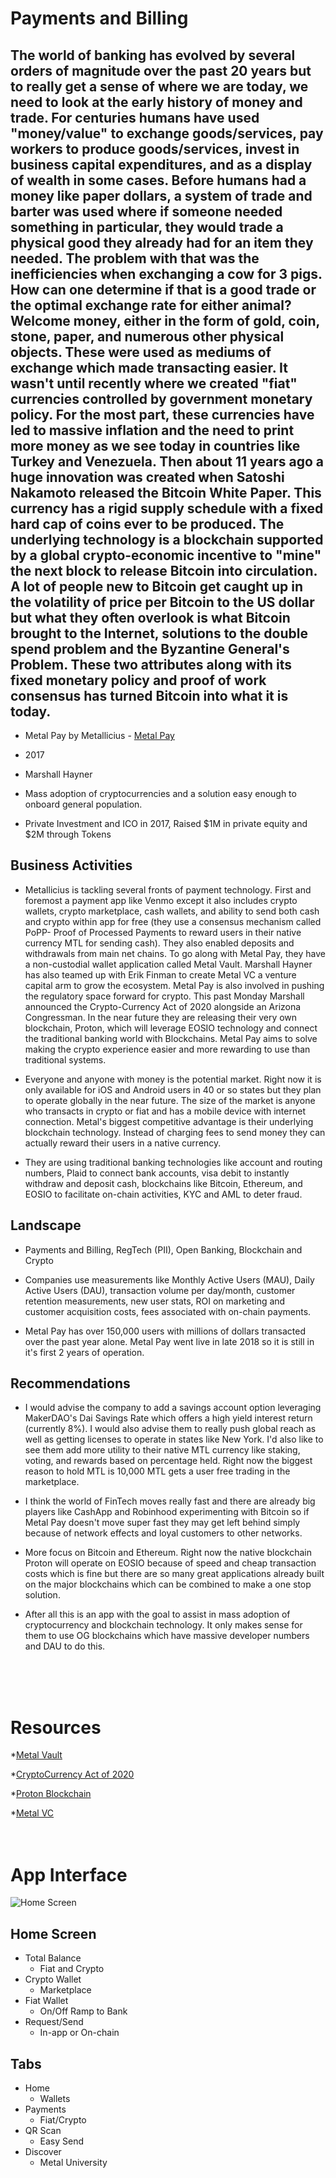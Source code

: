 # Payments and Billing

## The world of banking has evolved by several orders of magnitude over the past 20 years but to really get a sense of where we are today, we need to look at the early history of money and trade. For centuries humans have used "money/value" to exchange goods/services, pay workers to produce goods/services, invest in business capital expenditures, and as a display of wealth in some cases. Before humans had a money like paper dollars, a system of trade and barter was used where if someone needed something in particular, they would trade a physical good they already had for an item they needed. The problem with that was the inefficiencies when exchanging a cow for 3 pigs. How can one determine if that is a good trade or the optimal exchange rate for either animal? Welcome money, either in the form of gold, coin, stone, paper, and numerous other physical objects. These were used as mediums of exchange which made transacting easier. It wasn't until recently where we created "fiat" currencies controlled by government monetary policy. For the most part, these currencies have led to massive inflation and the need to print more money as we see today in countries like Turkey and Venezuela. Then about 11 years ago a huge innovation was created when Satoshi Nakamoto released the Bitcoin White Paper. This currency has a rigid supply schedule with a fixed hard cap of coins ever to be produced. The underlying technology is a blockchain supported by a global crypto-economic incentive to "mine" the next block to release Bitcoin into circulation. A lot of people new to Bitcoin get caught up in the volatility of price per Bitcoin to the US dollar but what they often overlook is what Bitcoin brought to the Internet, solutions to the double spend problem and the Byzantine General's Problem. These two attributes along with its fixed monetary policy and proof of work consensus has turned Bitcoin into what it is today. 

* Metal Pay by Metallicius - [Metal Pay](https://www.metalpay.com)

* 2017

* Marshall Hayner 

* Mass adoption of cryptocurrencies and a solution easy enough to onboard general population.

* Private Investment and ICO in 2017, Raised $1M in private equity and $2M through Tokens


## Business Activities

* Metallicius is tackling several fronts of payment technology. First and foremost a payment app like Venmo except it also includes crypto wallets, crypto marketplace, cash wallets, and ability to send both cash and crypto within app for free (they use a consensus mechanism called PoPP- Proof of Processed Payments to reward users in their native currency MTL for sending cash). They also enabled deposits and withdrawals from main net chains. To go along with Metal Pay, they have a non-custodial wallet application called Metal Vault. Marshall Hayner has also teamed up with Erik Finman to create Metal VC a venture capital arm to grow the ecosystem. Metal Pay is also involved in pushing the regulatory space forward for crypto. This past Monday Marshall announced the Crypto-Currency Act of 2020 alongside an Arizona Congressman.  In the near future they are releasing their very own blockchain, Proton, which will leverage EOSIO technology and connect the traditional banking world with Blockchains. Metal Pay aims to solve making the crypto experience easier and more rewarding to use than traditional systems.

* Everyone and anyone with money is the potential market. Right now it is only available for iOS and Android users in 40 or so states but they plan to operate globally in the near future. The size of the market is anyone who transacts in crypto or fiat and has a mobile device with internet connection. Metal's biggest competitive advantage is their underlying blockchain technology. Instead of charging fees to send money they can actually reward their users in a native currency. 

* They are using traditional banking technologies like account and routing numbers, Plaid to connect bank accounts, visa debit to instantly withdraw and deposit cash, blockchains like Bitcoin, Ethereum, and EOSIO to facilitate on-chain activities, KYC and AML to deter fraud.

## Landscape

* Payments and Billing, RegTech (PII), Open Banking, Blockchain and Crypto

* Companies use measurements like Monthly Active Users (MAU), Daily Active Users (DAU), transaction volume per day/month, customer retention measurements, new user stats, ROI on marketing and customer acquisition costs, fees associated with on-chain payments.

* Metal Pay has over 150,000 users with millions of dollars transacted over the past year alone. Metal Pay went live in late 2018 so it is still in it's first 2 years of operation.

## Recommendations

* I would advise the company to add a savings account option leveraging MakerDAO's Dai Savings Rate which offers a high yield interest return (currently 8%). I would also advise them to really push global reach as well as getting licenses to operate in states like New York. I'd also like to see them add more utility to their native MTL currency like staking, voting, and rewards based on percentage held. Right now the biggest reason to hold MTL is 10,000 MTL gets a user free trading in the marketplace. 

* I think the world of FinTech moves really fast and there are already big players like CashApp and Robinhood experimenting with Bitcoin so if Metal Pay doesn't move super fast they may get left behind simply because of network effects and loyal customers to other networks.

* More focus on Bitcoin and Ethereum. Right now the native blockchain Proton will operate on EOSIO because of speed and cheap transaction costs which is fine but there are so many great applications already built on the major blockchains which can be combined to make a one stop solution. 

* After all this is an app with the goal to assist in mass adoption of cryptocurrency and blockchain technology. It only makes sense for them to use OG blockchains which have massive developer numbers and DAU to do this.
<br/>
<br/>
<br/>

# Resources

*[Metal Vault](https://app.metalpay.com/)

*[CryptoCurrency Act of 2020](https://www.newsbtc.com/2020/03/11/new-cryptocurrency-act-congress/)

*[Proton Blockchain](https://medium.com/@dotkrueger/lynx-metal-proton-54e2d4b4cdf7)

*[Metal VC](https://blog.metalpay.com/announcement-introducing-metal-vc/)
<br/>
<br/>
<br/>

# App Interface

![Home Screen](IMG_2815.png)

## Home Screen

* Total Balance
    * Fiat and Crypto
* Crypto Wallet 
    * Marketplace 
* Fiat Wallet 
    * On/Off Ramp to Bank
* Request/Send 
    * In-app or On-chain

## Tabs

* Home
    * Wallets
* Payments
   *  Fiat/Crypto 
* QR Scan
    * Easy Send
* Discover
    * Metal University
